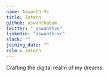 ```yaml
---
name: Aswanth Vc
title: Intern
github: aswanthabam
twitter: "_aswanthvc"
linkedin: "aswanth-vc"
slack: ""
joining_date: ""
role : intern
---
```


Crafting the digital realm of my dreams
